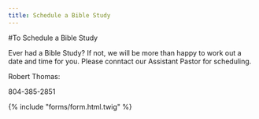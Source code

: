 ```yaml
---
title: Schedule a Bible Study
---
```



#To Schedule a Bible Study

Ever had a Bible Study? If not, we will be more than happy to work out a date and time for you. Please conntact our Assistant Pastor for scheduling.

Robert Thomas:

804-385-2851

{% include "forms/form.html.twig" %}

